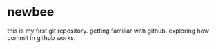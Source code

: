 # newbee
this is my first git repository.
getting familiar with github. 
exploring how commit in github works.
